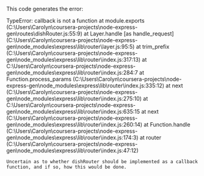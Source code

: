This code generates the error:

TypeError: callback is not a function
    at module.exports (C:\Users\Carolyn\coursera-projects\node-express-gen\routes\dishRouter.js:55:9)
    at Layer.handle [as handle_request] (C:\Users\Carolyn\coursera-projects\node-express-gen\node_modules\express\lib\router\layer.js:95:5)
    at trim_prefix (C:\Users\Carolyn\coursera-projects\node-express-gen\node_modules\express\lib\router\index.js:317:13)
    at C:\Users\Carolyn\coursera-projects\node-express-gen\node_modules\express\lib\router\index.js:284:7
    at Function.process_params (C:\Users\Carolyn\coursera-projects\node-express-gen\node_modules\express\lib\router\index.js:335:12)
    at next (C:\Users\Carolyn\coursera-projects\node-express-gen\node_modules\express\lib\router\index.js:275:10)
    at C:\Users\Carolyn\coursera-projects\node-express-gen\node_modules\express\lib\router\index.js:635:15
    at next (C:\Users\Carolyn\coursera-projects\node-express-gen\node_modules\express\lib\router\index.js:260:14)
    at Function.handle (C:\Users\Carolyn\coursera-projects\node-express-gen\node_modules\express\lib\router\index.js:174:3)
    at router (C:\Users\Carolyn\coursera-projects\node-express-gen\node_modules\express\lib\router\index.js:47:12)
    
    Uncertain as to whether dishRouter should be implemented as a callback function, and if so, how this would be done.
